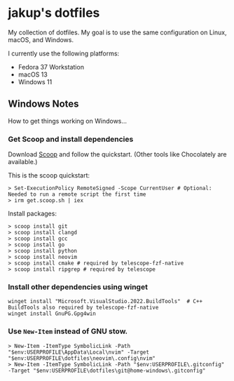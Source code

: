 # jakup's dotfiles

My collection of dotfiles.  My goal is to use the same configuration on Linux, macOS, and Windows.

I currently use the following platforms:
- Fedora 37 Workstation
- macOS 13
- Windows 11

## Windows Notes

How to get things working on Windows...

### Get Scoop and install dependencies

Download [Scoop](https://scoop.sh/) and follow the quickstart. (Other tools like Chocolately are available.)

This is the scoop quickstart:

```
> Set-ExecutionPolicy RemoteSigned -Scope CurrentUser # Optional: Needed to run a remote script the first time
> irm get.scoop.sh | iex
```

Install packages:

```
> scoop install git
> scoop install clangd
> scoop install gcc
> scoop install go
> scoop install python
> scoop install neovim
> scoop install cmake # required by telescope-fzf-native
> scoop install ripgrep # required by telescope
```

### Install other dependencies using winget

```
winget install "Microsoft.VisualStudio.2022.BuildTools"  # C++ BuildTools also required by telescope-fzf-native
winget install GnuPG.Gpg4win
```

### Use `New-Item` instead of GNU stow.

```
> New-Item -ItemType SymbolicLink -Path "$env:USERPROFILE\AppData\Local\nvim" -Target "$env:USERPROFILE\dotfiles\neovim\.config\nvim"
> New-Item -ItemType SymbolicLink -Path "$env:USERPROFILE\.gitconfig" -Target "$env:USERPROFILE\dotfiles\git@home-windows\.gitconfig"
```
